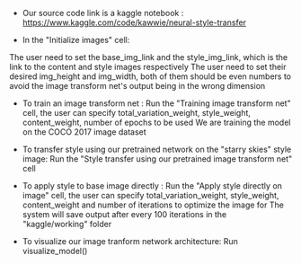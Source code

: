 -	Our source code link is a kaggle notebook : https://www.kaggle.com/code/kawwie/neural-style-transfer

-	In the "Initialize images" cell: 

The user need to set the base_img_link and the style_img_link, which is the link to the content and style images respectively
The user need to set their desired img_height and img_width, both of them should be even numbers to avoid the image transform net's output being in the wrong dimension

-	To train an image transform net :
Run the "Training image transform net" cell, the user can specify total_variation_weight, style_weight, content_weight, number of epochs to be used
We are training the model on the COCO 2017 image dataset

-	To transfer style using our pretrained network on the "starry skies" style image:
Run the "Style transfer using our pretrained image transform net" cell

-	To apply style to base image directly :
Run the "Apply style directly on image" cell, the user can specify total_variation_weight, style_weight, content_weight and number of iterations to optimize the image for
The system will save output after every 100 iterations in the "kaggle/working" folder

-	To visualize our image tranform network architecture:
Run visualize_model()
